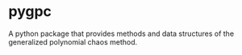 # pygpc
A python package that provides methods and data structures  of the generalized polynomial chaos method.
